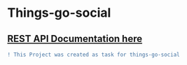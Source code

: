 # Things-go-social

## [REST API Documentation here](https://documenter.getpostman.com/view/16483753/Tzm9kaRk)

```diff
! This Project was created as task for things-go-social
```